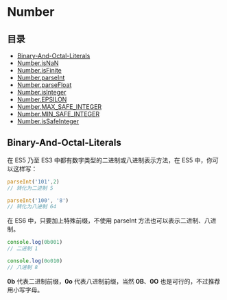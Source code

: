# Number
## 目录
- [Binary-And-Octal-Literals](#Binary-And-Octal-Literals)
- [Number.isNaN](#Number.isNaN)
- [Number.isFinite](#Number.isFinite)
- [Number.parseInt](#Number.parseInt)
- [Number.parseFloat](#Number.parseFloat)
- [Number.isInteger](#Number.isInteger)
- [Number.EPSILON](#Number.EPSILON)
- [Number.MAX_SAFE_INTEGER](#Number.MAX_SAFE_INTEGER)
- [Number.MIN_SAFE_INTEGER](#Number.MIN_SAFE_INTEGER)
- [Number.isSafeInteger](#Number.isSafeInteger)

## Binary-And-Octal-Literals
在 ES5 乃至 ES3 中都有数字类型的二进制或八进制表示方法，在 ES5 中，你可以这样写：
``` javaScript
parseInt('101',2)
// 转化为二进制 5

parseInt('100', '8')
// 转化为八进制 64
```
在 ES6 中，只要加上特殊前缀，不使用 parseInt 方法也可以表示二进制、八进制。
``` javaScript
console.log(0b001)
// 二进制 1

console.log(0o010)
// 八进制 8
```

**0b** 代表二进制前缀，**0o** 代表八进制前缀，当然 **0B**、**0O** 也是可行的，不过推荐用小写字母。
